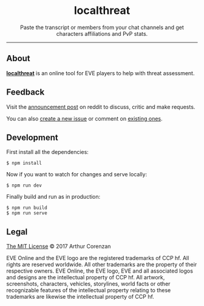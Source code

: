 <h1 align="center">localthreat</h1>
<p align="center">Paste the transcript or members from your chat channels and get characters affiliations and PvP stats.</p>

---

## About

**[localthreat](https://localthreat.xyz/)** is an online tool for EVE players to help with threat assessment.

## Feedback

Visit the [announcement post](https://www.reddit.com/r/Eve/comments/7kl31a/localthreatxyz/) on reddit to discuss, critic and make requests.

You can also [create a new issue](issues/new) or comment on [existing ones](issues).

## Development

First install all the dependencies:

```shell
$ npm install
```

Now if you want to watch for changes and serve locally:

```shell
$ npm run dev
```

Finally build and run as in production:

```shell
$ npm run build
$ npm run serve
```

## Legal

[The MIT License](LICENSE.md) © 2017 Arthur Corenzan

EVE Online and the EVE logo are the registered trademarks of CCP hf. All rights are reserved worldwide. All other trademarks are the property of their respective owners. EVE Online, the EVE logo, EVE and all associated logos and designs are the intellectual property of CCP hf. All artwork, screenshots, characters, vehicles, storylines, world facts or other recognizable features of the intellectual property relating to these trademarks are likewise the intellectual property of CCP hf.
